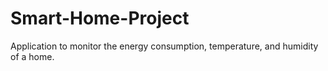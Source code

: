 # Smart-Home-Project
Application to monitor the energy consumption, temperature, and humidity of a home.
